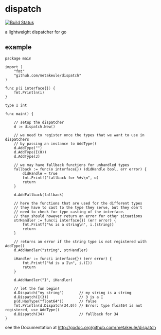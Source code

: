 dispatch
========

[![Build Status](https://secure.travis-ci.org/metakeule/dispatch.png)](http://travis-ci.org/metakeule/dispatch)

a lightweight dispatcher for go


example
-------

	package main

	import (
		"fmt"
		"github.com/metakeule/dispatch"
	)

	func p(i interface{}) {
		fmt.Println(i)
	}

	type I int

	func main() {

		// setup the dispatcher
		d := dispatch.New()

		// we need to register once the types that we want to use in dispatchers
		// by passing an instance to AddType()
		d.AddType("")
		d.AddType(I(0))
		d.AddType(3)

		// we may have fallback functions for unhandled types
		fallback := func(o interface{}) (didHandle bool, err error) {
			didHandle = true
			fmt.Printf("fallback for %#v\n", o)
			return
		}

		d.AddFallback(fallback)

		// here the functions that are used for the different types
		// they have to cast to the type they serve, but they don't
		// need to check for type casting of the interface.
		// they should however return an error for other situations
		strHandler := func(i interface{}) (err error) {
			fmt.Printf("%s is a string\n", i.(string))
			return
		}

		// returns an error if the string type is not registered with AddType()
		d.AddHandler("string", strHandler)

		iHandler := func(i interface{}) (err error) {
			fmt.Printf("%d is a I\n", i.(I))
			return
		}

		d.AddHandler("I", iHandler)

		// let the fun begin!
		d.Dispatch("my string")       // my string is a string
		d.Dispatch(I(3))              // 3 is a I
		p(d.HasType("float64"))       // false
		fmt.Println(d.Dispatch(34.0)) // Error: type float64 is not registered, use AddType()
		d.Dispatch(34)                // fallback for 34
	}

see the Documentation at http://godoc.org/github.com/metakeule/dispatch